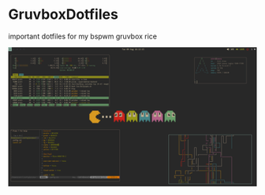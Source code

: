 # GruvboxDotfiles
important dotfiles for my bspwm gruvbox rice


![Alt text](screenshot.png?raw=true "screenshot")
